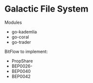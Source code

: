 # Galactic File System

Modules

- go-kademlia
- go-coral
- go-trader

BitFlow to implement:

- PropShare
- BEP0026-
- BEP0040
- BEP0042
